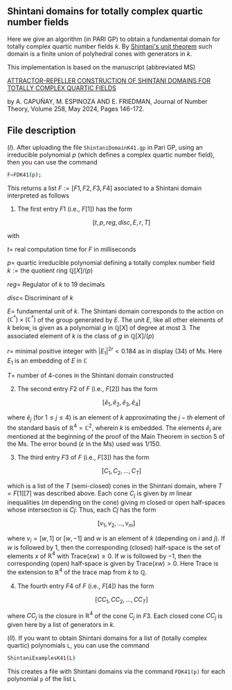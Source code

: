 ## Shintani domains for totally complex quartic number fields 

Here we give an algorithm (in PARI GP) to obtain a fundamental domain for totally complex quartic number fields $k$. By [Shintani's unit theorem](https://en.wikipedia.org/wiki/Shintani%27s_unit_theorem) such domain is a finite union of polyhedral cones with generators in $k$. 

This implementation is based on the manuscript (abbreviated MS)

[ATTRACTOR-REPELLER CONSTRUCTION OF SHINTANI DOMAINS FOR TOTALLY COMPLEX QUARTIC FIELDS](https://www.sciencedirect.com/science/article/pii/S0022314X23002299) 

by A. CAPUÑAY, M. ESPINOZA AND E. FRIEDMAN, Journal of Number Theory, Volume 258, May 2024, Pages 146-172.

## File description

$(I).$ After uploading the file `ShintaniDomainK41.gp` in Pari GP, using an irreducible polynomial $p$ (which defines a complex quartic number field), then you can use the command

 ```bash
 F=FDK41(p);
 ```

This returns a list $F:=[F1,F2,F3,F4]$ asociated to a Shintani domain interpreted as follows


1. The first entry $F1$ (i.e., $F[1]$) has the form 

      $$[t,p,reg,disc,E,r,T]$$

with 

$t =$  real computation time for $F$ in milliseconds

$p =$  quartic irreducible polynomial defining a totally complex number field $k:= \text{the quotient ring } \mathbb{Q}[X]/(p)$ 

$reg =$  Regulator of $k$ to $19$ decimals

$disc =$ Discriminant of $k$

$E =$  fundamental unit of $k$. The Shintani domain corresponds to the action on $(\mathbb{C}^{\ast})\times(\mathbb{C}^{\ast})$ of the 
       group generated by $E$. The  unit $E$, like all other elements of $k$ below, is given as a polynomial $g$ in $\mathbb{Q}[X]$ 
       of degree at most $3$. The associated element of $k$ is the class of $g$ in $\mathbb{Q}[X]/(p)$
       
$r =$  minimal positive integer with $|E_1|^{2r} < 0.184$ as in display $(34)$ of Ms. Here $E_1$ is an embedding of $E$ in $\mathbb{C}$
   
$T =$    number of 4-cones in the Shintani domain constructed 

  
2. The second entry $F2$ of $F$ (i.e., $F[2]$) has the form  

      $$[\tilde{e}_1,\tilde{e}_2,\tilde{e}_3,\tilde{e}_4]$$

where $\tilde{e}_j$ (for $1\leq j\leq 4$) is an element of $k$ approximating the $j-th$ element of the standard basis of $\mathbb{R}^4 = \mathbb{C}^2$, wherein $k$ is embedded. The elements $\tilde{e}_j$ are mentioned at the beginning of the proof of the Main Theorem in section 5 of the Ms. The error bound ($\varepsilon$ in the Ms) used was $1/150$. 


3. The third entry $F3$ of $F$ (i.e., $F[3]$) has the form  

      $$[C_1,C_2,...,C_T]$$

which is a list of the $T$ (semi-closed) cones in the Shintani domain, where $T = F[1][7]$ was described above. Each cone $C_j$ is given by $m$ linear inequalities ($m$ depending on the cone) giving $m$ closed or open half-spaces whose intersection is $Cj$. Thus, each $Cj$ has the form  

  $$[v_1,v_2,...,v_m]$$

where $v_i=[w,1]$ or $[w,-1]$ and $w$ is an element of $k$ (depending on $i$ and $j$). If $w$ is followed by $1$, then the corresponding (closed) half-space is the set of elements $x$ of $\mathbb{R}^4$ with $\text{Trace}(xw) \geq 0$. If $w$ is followed by $-1$, then the corresponding (open) half-space is given by $\text{Trace}(xw) > 0$. Here Trace is the extension to $\mathbb{R}^4$ of the trace map from $k$ to $\mathbb{Q}$.

4. The fourth entry $F4$ of $F$ (i.e., $F[4]$) has the form  

      $$[CC_1,CC_2,...,CC_T]$$

where $CC_j$ is the closure in $\mathbb{R}^4$ of the cone $C_j$ in $F3$. Each closed cone $CC_j$ is given here by a list of generators in $k$.
             



$(II).$ If you want to obtain Shintani domains for a list of (totally complex quartic) polynomials `L`, you can use the command

  ```bash
  ShintaniExamplesK41(L)
  ```

This creates a file with Shintani domains via the command `FDK41(p)` for each polynomial `p` of the list `L`
